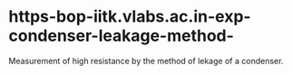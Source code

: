 # https-bop-iitk.vlabs.ac.in-exp-condenser-leakage-method-
Measurement of high resistance by the method of lekage of a condenser.
